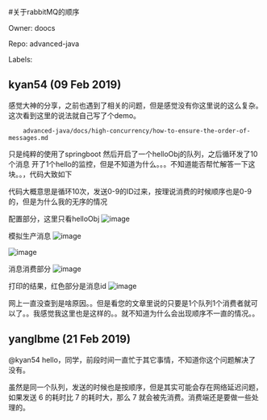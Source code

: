 #关于rabbitMQ的顺序

Owner: doocs

Repo: advanced-java

Labels: 

## kyan54 (09 Feb 2019)

感觉大神的分享，之前也遇到了相关的问题，但是感觉没有你这里说的这么复杂。这次看到这里的说法就自己写了个demo。

        advanced-java/docs/high-concurrency/how-to-ensure-the-order-of-messages.md
      
只是纯粹的使用了springboot 然后开启了一个helloObj的队列，之后循环发了10个消息
开了1个hello的监控，但是不知道为什么。。。不知道能否帮忙解答一下这块。。，代码大致如下

代码大概意思是循环10次，发送0-9的ID过来，按理说消费的时候顺序也是0-9的，但是为什么我的无序的情况

配置部分，这里只看helloObj
![image](https://user-images.githubusercontent.com/2555542/52522446-8e0bed00-2cc0-11e9-8cc7-89bfb5e4dce3.png)

模拟生产消息
![image](https://user-images.githubusercontent.com/2555542/52522460-aa0f8e80-2cc0-11e9-8007-ea2b85d47f66.png)

![image](https://user-images.githubusercontent.com/2555542/52522464-b8f64100-2cc0-11e9-9683-58e188d8b973.png)

消息消费部分
![image](https://user-images.githubusercontent.com/2555542/52522469-ca3f4d80-2cc0-11e9-83f4-b6b79d42be15.png)

打印的结果，红色部分是消息id
![image](https://user-images.githubusercontent.com/2555542/52522502-2d30e480-2cc1-11e9-96c7-f0cff68c1eb8.png)

网上一直没查到是啥原因。。但是看您的文章里说的只要是1个队列1个消费者就可以了。。我感觉我这里也是这样的。。就不知道为什么会出现顺序不一直的情况。。


## yanglbme (21 Feb 2019)

@kyan54 hello，同学，前段时间一直忙于其它事情，不知道你这个问题解决了没有。

虽然是同一个队列，发送的时候也是按顺序，但是其实可能会存在网络延迟问题，如果发送 6 的耗时比 7 的耗时大，那么 7 就会被先消费。消费端还是要做一些处理的。

